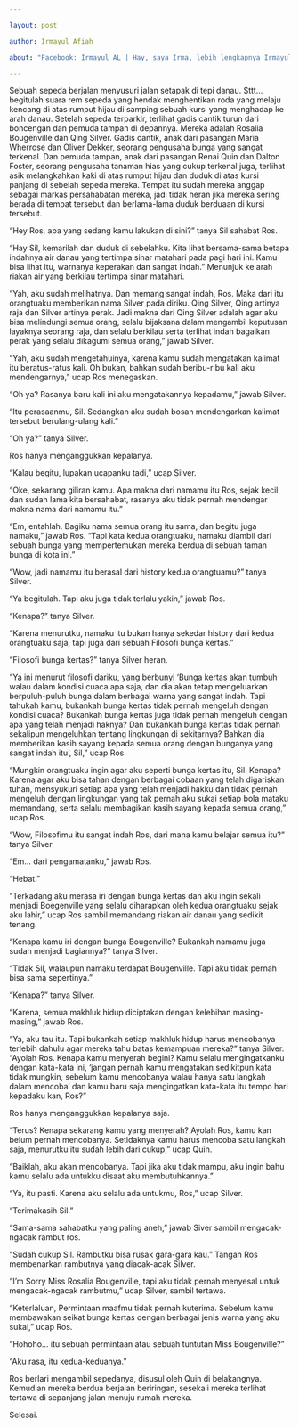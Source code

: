 ```yaml
---

layout: post

author: Irmayul Afiah

about: "Facebook: Irmayul AL | Hay, saya Irma, lebih lengkapnya Irmayul Afifah. Yul’nya di sambung ya bukan di pisah. Saya ingin sekedar menyapa saja sih, jika cerpen saya lolos moderasi, ku harap reders juga mengenal penulisnya, bukan hanya sekedar membaca karyanya saja kemudian pergi meninggalkannya jika sudah selesai ceritanya. Oke cukup ocehanku, Jika ada pertanyaan, silahkan hub. di Fb : Irmayul AL, Twitter : @Irmayul_AL dan E-mail : Irmayulafifah98[-at-]gmail.com, terimakasih ^^"

---
```




Sebuah sepeda berjalan menyusuri jalan setapak di tepi danau. Sttt… begitulah suara rem sepeda yang hendak menghentikan roda yang melaju kencang di atas rumput hijau di samping sebuah kursi yang menghadap ke arah danau. Setelah sepeda terparkir, terlihat gadis cantik turun dari boncengan dan pemuda tampan di depannya. Mereka adalah Rosalia Bougenville dan Qing Silver. Gadis cantik, anak dari pasangan Maria Wherrose dan Oliver Dekker, seorang pengusaha bunga yang sangat terkenal. Dan pemuda tampan, anak dari pasangan Renai Quin dan Dalton Foster, seorang pengusaha tanaman hias yang cukup terkenal juga, terlihat asik melangkahkan kaki di atas rumput hijau dan duduk di atas kursi panjang di sebelah sepeda mereka. Tempat itu sudah mereka anggap sebagai markas persahabatan mereka, jadi tidak heran jika mereka sering berada di tempat tersebut dan berlama-lama duduk berduaan di kursi tersebut.



“Hey Ros, apa yang sedang kamu lakukan di sini?” tanya Sil sahabat Ros.

“Hay Sil, kemarilah dan duduk di sebelahku. Kita lihat bersama-sama betapa indahnya air danau yang tertimpa sinar matahari pada pagi hari ini. Kamu bisa lihat itu, warnanya keperakan dan sangat indah.” Menunjuk ke arah riakan air yang berkilau tertimpa sinar matahari.

“Yah, aku sudah melihatnya. Dan memang sangat indah, Ros. Maka dari itu orangtuaku memberikan nama Silver pada diriku. Qing Silver, Qing artinya raja dan Silver artinya perak. Jadi makna dari Qing Silver adalah agar aku bisa melindungi semua orang, selalu bijaksana dalam mengambil keputusan layaknya seorang raja, dan selalu berkilau serta terlihat indah bagaikan perak yang selalu dikagumi semua orang,” jawab Silver.

“Yah, aku sudah mengetahuinya, karena kamu sudah mengatakan kalimat itu beratus-ratus kali. Oh bukan, bahkan sudah beribu-ribu kali aku mendengarnya,” ucap Ros menegaskan.

“Oh ya? Rasanya baru kali ini aku mengatakannya kepadamu,” jawab Silver.

“Itu perasaanmu, Sil. Sedangkan aku sudah bosan mendengarkan kalimat tersebut berulang-ulang kali.”

“Oh ya?” tanya Silver.

Ros hanya menganggukkan kepalanya.

“Kalau begitu, lupakan ucapanku tadi,” ucap Silver.



“Oke, sekarang giliran kamu. Apa makna dari namamu itu Ros, sejak kecil dan sudah lama kita bersahabat, rasanya aku tidak pernah mendengar makna nama dari namamu itu.”

“Em, entahlah. Bagiku nama semua orang itu sama, dan begitu juga namaku,” jawab Ros. “Tapi kata kedua orangtuaku, namaku diambil dari sebuah bunga yang mempertemukan mereka berdua di sebuah taman bunga di kota ini.”

“Wow, jadi namamu itu berasal dari history kedua orangtuamu?” tanya Silver.

“Ya begitulah. Tapi aku juga tidak terlalu yakin,” jawab Ros.

“Kenapa?” tanya Silver.

“Karena menurutku, namaku itu bukan hanya sekedar history dari kedua orangtuaku saja, tapi juga dari sebuah Filosofi bunga kertas.”

“Filosofi bunga kertas?” tanya Silver heran.

“Ya ini menurut filosofi dariku, yang berbunyi ‘Bunga kertas akan tumbuh walau dalam kondisi cuaca apa saja, dan dia akan tetap mengeluarkan berpuluh-puluh bunga dalam berbagai warna yang sangat indah. Tapi tahukah kamu, bukankah bunga kertas tidak pernah mengeluh dengan kondisi cuaca? Bukankah bunga kertas juga tidak pernah mengeluh dengan apa yang telah menjadi haknya? Dan bukankah bunga kertas tidak pernah sekalipun mengeluhkan tentang lingkungan di sekitarnya? Bahkan dia memberikan kasih sayang kepada semua orang dengan bunganya yang sangat indah itu’, Sil,” ucap Ros.

“Mungkin orangtuaku ingin agar aku seperti bunga kertas itu, Sil. Kenapa? Karena agar aku bisa tahan dengan berbagai cobaan yang telah digariskan tuhan, mensyukuri setiap apa yang telah menjadi hakku dan tidak pernah mengeluh dengan lingkungan yang tak pernah aku sukai setiap bola mataku memandang, serta selalu membagikan kasih sayang kepada semua orang,” ucap Ros.

“Wow, Filosofimu itu sangat indah Ros, dari mana kamu belajar semua itu?” tanya Silver

“Em… dari pengamatanku,” jawab Ros.

“Hebat.”





 

“Terkadang aku merasa iri dengan bunga kertas dan aku ingin sekali menjadi Boegenville yang selalu diharapkan oleh kedua orangtuaku sejak aku lahir,” ucap Ros sambil memandang riakan air danau yang sedikit tenang.

“Kenapa kamu iri dengan bunga Bougenville? Bukankah namamu juga sudah menjadi bagiannya?” tanya Silver.

“Tidak Sil, walaupun namaku terdapat Bougenville. Tapi aku tidak pernah bisa sama sepertinya.”

“Kenapa?” tanya Silver.

“Karena, semua makhluk hidup diciptakan dengan kelebihan masing-masing,” jawab Ros.

“Ya, aku tau itu. Tapi bukankah setiap makhluk hidup harus mencobanya terlebih dahulu agar mereka tahu batas kemampuan mereka?” tanya Silver. “Ayolah Ros. Kenapa kamu menyerah begini? Kamu selalu mengingatkanku dengan kata-kata ini, ‘jangan pernah kamu mengatakan sedikitpun kata tidak mungkin, sebelum kamu mencobanya walau hanya satu langkah dalam mencoba’ dan kamu baru saja mengingatkan kata-kata itu tempo hari kepadaku kan, Ros?”

Ros hanya menganggukkan kepalanya saja.

“Terus? Kenapa sekarang kamu yang menyerah? Ayolah Ros, kamu kan belum pernah mencobanya. Setidaknya kamu harus mencoba satu langkah saja, menurutku itu sudah lebih dari cukup,” ucap Quin.

“Baiklah, aku akan mencobanya. Tapi jika aku tidak mampu, aku ingin bahu kamu selalu ada untukku disaat aku membutuhkannya.”

“Ya, itu pasti. Karena aku selalu ada untukmu, Ros,” ucap Silver.

“Terimakasih Sil.”

“Sama-sama sahabatku yang paling aneh,” jawab Siver sambil mengacak-ngacak rambut ros.

“Sudah cukup Sil. Rambutku bisa rusak gara-gara kau.” Tangan Ros membenarkan rambutnya yang diacak-acak Silver.

“I’m Sorry Miss Rosalia Bougenville, tapi aku tidak pernah menyesal untuk mengacak-ngacak rambutmu,” ucap Silver, sambil tertawa.

“Keterlaluan, Permintaan maafmu tidak pernah kuterima. Sebelum kamu membawakan seikat bunga kertas dengan berbagai jenis warna yang aku sukai,” ucap Ros.

“Hohoho… itu sebuah permintaan atau sebuah tuntutan Miss Bougenville?”

“Aku rasa, itu kedua-keduanya.”



Ros berlari mengambil sepedanya, disusul oleh Quin di belakangnya. Kemudian mereka berdua berjalan beriringan, sesekali mereka terlihat tertawa di sepanjang jalan menuju rumah mereka.



Selesai.